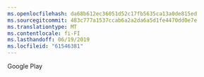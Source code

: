 ```yaml
---
ms.openlocfilehash: da68b612ec36051d52c17fb5635ca13a0de815ed
ms.sourcegitcommit: 483c777a1537ccab6a2a2da6a5d1fe4470dd0e7e
ms.translationtype: MT
ms.contentlocale: fi-FI
ms.lasthandoff: 06/19/2019
ms.locfileid: "61546381"
---
```

Google Play